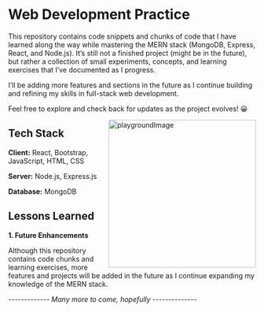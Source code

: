 
# Web Development Practice

<p align="left">This repository contains code snippets and chunks of code that I have learned along the way while mastering the MERN stack (MongoDB, Express, React, and Node.js). It’s still not a finished project (might be in the future), but rather a collection of small experiments, concepts, and learning exercises that I’ve documented as I progress.

I’ll be adding more features and sections in the future as I continue building and refining my skills in full-stack web development.

Feel free to explore and check back for updates as the project evolves! 😀
</p>


<img align="right" alt="playgroundImage" src="https://i.pinimg.com/originals/39/e8/8b/39e88bfd10e4a9b19bd90b7bf0c0aa88.gif" width="300"></img>


## Tech Stack

**Client:** React, Bootstrap, JavaScript, HTML, CSS

**Server:** Node.js, Express.js

**Database:** MongoDB


## Lessons Learned

**1. Future Enhancements**

Although this repository contains code chunks and learning exercises, more features and projects will be added in the future as I continue expanding my knowledge of the MERN stack.

*------------- Many more to come, hopefully --------------*


